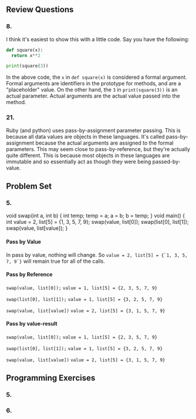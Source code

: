 ## Review Questions
### 8.
I think it's easiest to show this with a little code.
Say you have the following:
```python
def square(x):
  return x**2

print(square(3))
```
In the above code, the ```x``` in ```def square(x)``` is considered a formal argument. Formal arguments are identifiers in the prototype for methods, and are a "placeholder" value.
On the other hand, the ```3``` in ```print(square(3))``` is an actual parameter. Actual arguments are the actual value passed into the method.

### 21.
Ruby (and python) uses pass-by-assignment parameter passing. This is because all data values are objects in these languages. It's called pass-by-assignment because the actual arguments are assigned to the formal parameters. This may seem close to pass-by-reference, but they're actually quite different. This is because most objects in these languages are immutable and so essentially act as though they were being passed-by-value.

## Problem Set
### 5.

void swap(int a, int b) {
int temp;
temp = a;
a = b;
b = temp;
}
void main() {
int value = 2, list[5] = {1, 3, 5, 7, 9};
swap(value, list[0]);
swap(list[0], list[1]);
swap(value, list[value]);
}

#### Pass by Value
In pass by value, nothing will change.
So ```value = 2, list[5] = {`1, 3, 5, 7, 9`}``` will remain true for all of the calls.


#### Pass by Reference
```swap(value, list[0]);```
```value = 1, list[5] = {2, 3, 5, 7, 9}```

```swap(list[0], list[1]);```
```value = 1, list[5] = {3, 2, 5, 7, 9}```

```swap(value, list[value])```
```value = 2, list[5] = {3, 1, 5, 7, 9}```

#### Pass by value-result
```swap(value, list[0]);```
```value = 1, list[5] = {2, 3, 5, 7, 9}```

```swap(list[0], list[1]);```
```value = 1, list[5] = {3, 2, 5, 7, 9}```

```swap(value, list[value])```
```value = 2, list[5] = {3, 1, 5, 7, 9}```


## Programming Exercises
### 5.

### 6.
